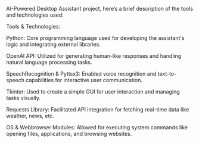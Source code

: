 AI-Powered Desktop Assistant project, here’s a brief description of the tools and technologies used:

Tools & Technologies:

Python: Core programming language used for developing the assistant's logic and integrating external libraries.

OpenAI API: Utilized for generating human-like responses and handling natural language processing tasks.

SpeechRecognition & Pyttsx3: Enabled voice recognition and text-to-speech capabilities for interactive user communication.

Tkinter: Used to create a simple GUI for user interaction and managing tasks visually.

Requests Library: Facilitated API integration for fetching real-time data like weather, news, etc.

OS & Webbrowser Modules: Allowed for executing system commands like opening files, applications, and browsing websites.
